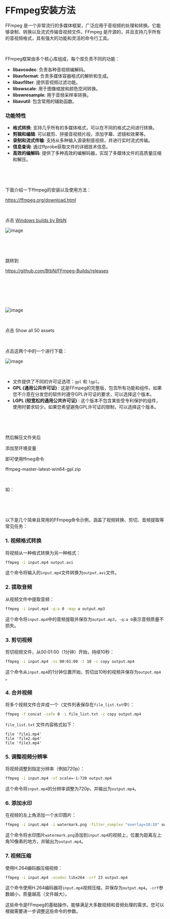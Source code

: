 # FFmpeg安装方法

FFmpeg 是一个非常流行的多媒体框架，广泛应用于音视频的处理和转换。它能够录制、转换以及流式传输音视频文件。FFmpeg 是开源的，并且支持几乎所有的音视频格式，具有强大的功能和灵活的命令行工具。

‍

FFmpeg框架由多个核心库组成，每个库负责不同的功能：

* **libavcodec**: 负责各种音视频编解码。
* **libavformat**: 负责多媒体容器格式的解析和生成。
* **libavfilter**: 提供音视频过滤功能。
* **libswscale**: 用于图像缩放和颜色空间转换。
* **libswresample**: 用于音频采样率转换。
* **libavutil**: 包含常用的辅助函数。

### 功能特性

* **格式转换**: 支持几乎所有的多媒体格式，可以在不同的格式之间进行转换。
* **剪辑和编辑**: 可以裁剪、拼接音视频片段，添加字幕、滤镜和效果等。
* **录制和流式传输**: 支持从多种输入源录制音视频，并进行实时流式传输。
* **信息查询**: 通过ffprobe获取文件的详细技术信息。
* **高效的编解码**: 提供了多种高效的编解码器，实现了多媒体文件的高质量压缩和解压。

‍

‍

下面介绍一下ffmpeg的安装以及使用方法：

https://ffmpeg.org/download.html

‍

点击  [Windows builds by BtbN](https://github.com/BtbN/FFmpeg-Builds/releases)

​![image](assets/image-20240813172636-3ljuk5i.png)​

‍

‍

跳转到

https://github.com/BtbN/FFmpeg-Builds/releases

‍

‍

‍

​![image](assets/image-20240813172753-qmzkqfj.png)​

‍

点击 Show all 50 assets

‍

点击这两个中的一个进行下载：

​![image](assets/image-20240813172900-khi2zh8.png)​

‍

* 文件提供了不同的许可证选项：`gpl`​ 和 `lgpl`​。
* **GPL (通用公共许可证)** : 这是FFmpeg的完整版，包含所有功能和组件。如果您不介意在分发您的软件时遵守GPL许可证的要求，可以选择这个版本。
* **LGPL (较宽松的通用公共许可证)** : 这个版本不包含某些受专利保护的组件，使用时要求较少。如果您希望避免GPL许可证的限制，可以选择这个版本。

‍

‍

然后解压文件夹后

添加至环境变量

即可使用ffmeg命令

ffmpeg-master-latest-win64-gpl.zip

‍

如：

‍

‍

以下是几个简单且常用的FFmpeg命令示例，涵盖了视频转换、剪切、音频提取等常见任务：

### 1. **视频格式转换**

将视频从一种格式转换为另一种格式：

```bash
ffmpeg -i input.mp4 output.avi
```

这个命令将输入的`input.mp4`​文件转换为`output.avi`​文件。

### 2. **提取音频**

从视频文件中提取音频：

```bash
ffmpeg -i input.mp4 -q:a 0 -map a output.mp3
```

这个命令将`input.mp4`​中的音频提取并保存为`output.mp3`​，`-q:a 0`​表示音频质量不损失。

### 3. **剪切视频**

剪切视频文件，从00:01:00（1分钟）开始，持续10秒：

```bash
ffmpeg -i input.mp4 -ss 00:01:00 -t 10 -c copy output.mp4
```

这个命令从`input.mp4`​的1分钟位置开始，剪切出10秒的视频并保存为`output.mp4`​。

### 4. **合并视频**

将多个视频文件合并成一个（文件列表保存在`file_list.txt`​中）：

```bash
ffmpeg -f concat -safe 0 -i file_list.txt -c copy output.mp4
```

​`file_list.txt`​ 文件内容格式如下：

```arduino
file 'file1.mp4'
file 'file2.mp4'
file 'file3.mp4'
```

### 5. **调整视频分辨率**

将视频调整到指定分辨率（例如720p）：

```bash
ffmpeg -i input.mp4 -vf scale=-1:720 output.mp4
```

这个命令将`input.mp4`​的分辨率调整为720p，并输出为`output.mp4`​。

### 6. **添加水印**

在视频的左上角添加一个水印图片：

```bash
ffmpeg -i input.mp4 -i watermark.png -filter_complex "overlay=10:10" output.mp4
```

这个命令将水印图片`watermark.png`​添加到`input.mp4`​的视频上，位置为距离左上角10像素的地方，并输出为`output.mp4`​。

### 7. **视频压缩**

使用H.264编码器压缩视频：

```bash
ffmpeg -i input.mp4 -vcodec libx264 -crf 23 output.mp4
```

这个命令使用H.264编码器将`input.mp4`​视频压缩，并保存为`output.mp4`​。`-crf`​参数越小，质量越高（文件越大）。

这些命令是FFmpeg的基础操作，能够满足大多数视频和音频处理的需求。您可以根据需要进一步调整这些命令的参数。

‍

‍

‍

‍
